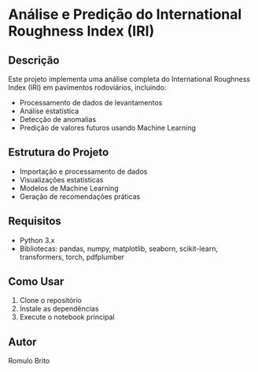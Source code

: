 # Análise e Predição do International Roughness Index (IRI)
## Descrição
Este projeto implementa uma análise completa do International Roughness Index (IRI) em pavimentos rodoviários, incluindo:
- Processamento de dados de levantamentos
- Análise estatística
- Detecção de anomalias
- Predição de valores futuros usando Machine Learning

## Estrutura do Projeto
- Importação e processamento de dados
- Visualizações estatísticas
- Modelos de Machine Learning
- Geração de recomendações práticas

## Requisitos
- Python 3.x
- Bibliotecas: pandas, numpy, matplotlib, seaborn, scikit-learn, transformers, torch, pdfplumber

## Como Usar
1. Clone o repositório
2. Instale as dependências
3. Execute o notebook principal

## Autor
Romulo Brito
